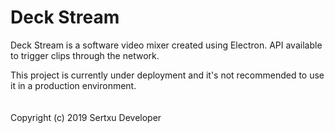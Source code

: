 # Deck Stream
Deck Stream is a software video mixer created using Electron. API available to trigger clips through the network.

This project is currently under deployment and it's not recommended to use it in a production environment.
<br>
<br>
<br>
Copyright (c) 2019 Sertxu Developer
